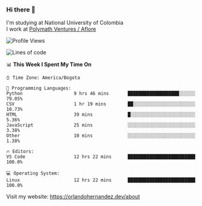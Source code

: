 ### Hi there 👋


<!--**AR4Z/AR4Z** is a ✨ _special_ ✨ repository because its `README.md` (this file) appears on your GitHub profile.

Here are some ideas to get you started:-->
I'm studying at National University of Colombia
<br>
I work at <a href="https://www.aflore.co/">Polymath Ventures / Aflore</a>
<br>

<!--START_SECTION:waka-->
![Profile Views](http://img.shields.io/badge/Profile%20Views-0-blue)

![Lines of code](https://img.shields.io/badge/From%20Hello%20World%20I%27ve%20Written-3.3%20million%20lines%20of%20code-blue)

📊 **This Week I Spent My Time On** 

```text
⌚︎ Time Zone: America/Bogota

💬 Programming Languages: 
Python                   9 hrs 46 mins       ███████████████████░░░░░░   79.05% 
CSV                      1 hr 19 mins        ██░░░░░░░░░░░░░░░░░░░░░░░   10.73% 
HTML                     39 mins             █░░░░░░░░░░░░░░░░░░░░░░░░   5.36% 
JavaScript               25 mins             ░░░░░░░░░░░░░░░░░░░░░░░░░   3.38% 
Other                    10 mins             ░░░░░░░░░░░░░░░░░░░░░░░░░   1.38%

🔥 Editors: 
VS Code                  12 hrs 22 mins      █████████████████████████   100.0%

💻 Operating System: 
Linux                    12 hrs 22 mins      █████████████████████████   100.0%

```


<!--END_SECTION:waka-->


Visit my website: https://orlandohernandez.dev/about


